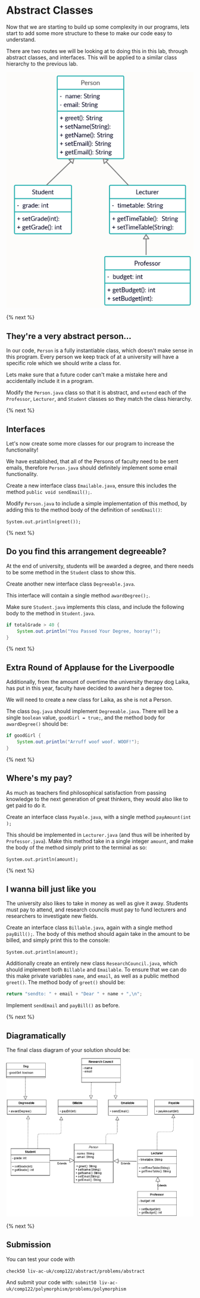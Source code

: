 # Abstract Classes

Now that we are starting to build up some complexity in our programs, lets start to add some more structure to these to make our code easy to understand.

There are two routes we will be looking at to doing this in this lab, through abstract classes, and interfaces. This will be applied to a similar class hierarchy to the previous lab.

![](img/PersonStudentLec.PNG)

{% next %}

## They're a very abstract person...

In our code, `Person` is a fully instantiable class, which doesn't make sense in this program. Every person we keep track of at a university will have a specific role which we should write a class for. 

Lets make sure that a future coder can't make a mistake here and accidentally include it in a program. 

Modify the `Person.java` class so that it is abstract, and `extend` each of the `Professor`, `Lecturer`, and `Student` classes so they match the class hierarchy.

{% next %}

## Interfaces

Let's now create some more classes for our program to increase the functionality!

We have established, that all of the Persons of faculty need to be sent emails, therefore `Person.java` should definitely implement some email functionality. 

Create a new interface class `Emailable.java`, ensure this includes the method `public void sendEmail();`.

Modify `Person.java` to include a simple implementation of this method, by adding this to the method body of the definition of `sendEmail()`:

`System.out.println(greet());`

{% next %}

## Do you find this arrangement degreeable?

At the end of university, students will be awarded a degree, and there needs to be some method in the `Student` class to show this. 

Create another new interface class `Degreeable.java`.

This interface will contain a single method `awardDegree();`.

Make sure `Student.java` implements this class, and include the following body to the method in `Student.java`.

```java
if totalGrade > 40 {
    System.out.println("You Passed Your Degree, hooray!");
}
```

{% next %}

## Extra Round of Applause for the Liverpoodle

Additionally, from the amount of overtime the university therapy dog Laika, has put in this year, faculty have decided to award her a degree too.

We will need to create a new class for Laika, as she is not a Person.

The class `Dog.java` should implement `Degreeable.java`. There will be a single `boolean` value, `goodGirl = true;`, and the method body for `awardDegree()` should be:

```java
if goodGirl {
    System.out.println("Arruff woof woof. WOOF!");
}
```

{% next %}

## Where's my pay?

As much as teachers find philosophical satisfaction from passing knowledge to the next generation of great thinkers, they would also like to get paid to do it.

Create an interface class `Payable.java`, with a single method `payAmount(int   );`

This should be implemented in `Lecturer.java` (and thus will be inherited by `Professor.java`). Make this method take in a single integer `amount`, and make the body of the method simply print to the terminal as so:

`System.out.println(amount);`

{% next %}

## I wanna bill just like you

The university also likes to take in money as well as give it away. Students must pay to attend, and research councils must pay to fund lecturers and researchers to investigate new fields.

Create an interface class `Billable.java`, again with a single method `payBill();`. The body of this method should again take in the amount to be billed, and simply print this to the console:

`System.out.println(amount);`

Additionally create an entirely new class `ResearchCouncil.java`, which should implement both `Billable` and `Emailable`. To ensure that we can do this make private variables `name`, and `email`, as well as a public method `greet()`. The method body of `greet()` should be:

```java
return "sendto: " + email + "Dear " + name + ",\n";
```

Implement `sendEmail` and `payBill()` as before.

{% next %}

## Diagramatically

The final class diagram of your solution should be:

![](img/CompleteUML.PNG)

{% next %}

## Submission

You can test your code with 

`check50 liv-ac-uk/comp122/abstract/problems/abstract`

And submit your code with:
`submit50 liv-ac-uk/comp122/polymorphism/problems/polymorphism`